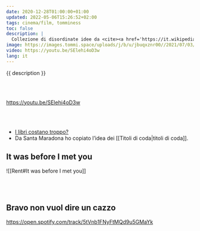 ```yaml
---
date: 2020-12-28T01:00:00+01:00
updated: 2022-05-06T15:26:52+02:00
tags: cinema/film, tomminess
toc: false
description: |
  Collezione di disordinate idee da <cite><a href='https://it.wikipedia.org/wiki/Santa_Maradona' target='_blank' title='“Santa Maradona„ su Wikipedia'>Santa Maradona</a></cite>, il mio film preferito.
image: https://images.tommi.space/uploads/j/b/u/jbuqxznr00//2021/07/03/20210703101124-dc978467.jpg
video: https://youtu.be/SElehi4oD3w
lang: it
---
```

{{ description }}

<br>
<br>

https://youtu.be/SElehi4oD3w

<br>
<br>

- [I libri costano troppo?](https://www.ciwati.it/2020/12/27/libri-costano-ovvero-della-circolazione/ '«I libri costano troppo?» ovvero della “circolazione”')
- Da Santa Maradona ho copiato l’idea dei [[Titoli di coda|titoli di coda]].

## It was before I met you

![[Rent#It was before I met you]]

<br>
<br>

## Bravo non vuol dire un cazzo

https://open.spotify.com/track/5tVnb1FNyFtMQd9u5GMaYk